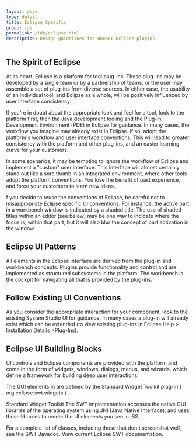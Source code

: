 ```yaml
---
layout: page
type: detail
title: Eclipse Specific
group: ide
permalink: /ide/eclipse.html
description: Design guidelines for OneAPI Eclipse plugins
---
```


## The Spirit of Eclipse
At its heart, Eclipse is a platform for tool plug-ins. These plug-ins may be developed by a single team or by a partnership of teams, or the user may assemble a set of plug-ins from diverse sources. In either case, the usability of an individual tool, and Eclipse as a whole, will be positively influenced by user interface consistency.

If you're in doubt about the appropriate look and feel for a tool, look to the platform first, then the Java development tooling and the Plug-in Development Environment (PDE) in Eclipse for guidance. In many cases, the workflow you imagine may already exist in Eclipse. If so, adopt the platform's workflow and user interface conventions. This will lead to greater consistency with the platform and other plug-ins, and an easier learning curve for your customers.

In some scenarios, it may be tempting to ignore the workflow of Eclipse and implement a "custom" user interface. This interface will almost certainly stand out like a sore thumb in an integrated environment, where other tools adopt the platform conventions. You lose the benefit of past experience, and force your customers to learn new ideas.

f you decide to reuse the conventions of Eclipse, be careful not to misappropriate Eclipse specific UI conventions. For instance, the active part in a workbench window is indicated by a shaded title. The use of shaded titles within an editor (see below) may be one way to indicate where the focus is, within that part, but it will also blur the concept of part activation in the window.

## Eclipse UI Patterns
All elements in the Eclipse interface are derived from the plug-in and workbench concepts. Plugins provide functionality and control and are implemented as structured subsystems in the platform.  The workbench is the cockpit for navigating all that is provided by the plug-ins.  

## Follow Existing UI Conventions
As you consider the appropriate interaction for your component, look to the existing System Studio UI for guidance.  In many cases a plug-in will already exist which can be extended (to view existing plug-ins in Eclipse Help > Installation Details >Plug-Ins). 

## Eclipse UI Building Blocks
UI controls and Eclipse components are provided with the platform and come in the form of widgets, windows, dialogs, menus, and wizards, which define a framework for building deep user interactions.

 
The GUI elements in are defined by the Standard Widget Toolkit plug-in ( org.eclipse.swt.widgets ) .  

Standard Widget Toolkit
The SWT implementation accesses the native GUI libraries of the operating system using JNI (Java Native Interface), and uses those libraries to render the UI elements you see in ISS.

For a complete list of classes, including those that don't screenshot well, see the SWT Javadoc. 
View current Eclipse SWT documentation. 

 
